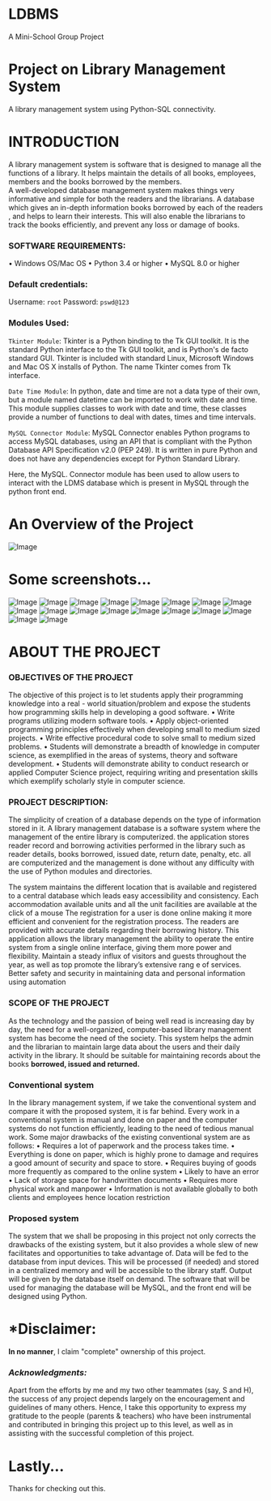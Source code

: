 # LDBMS
A Mini-School Group Project

# **Project on Library Management System**
A library management system using Python-SQL connectivity.

# **INTRODUCTION**
	
A library management system is software that is designed to manage all the functions of a library. It helps maintain the details of all books, employees, members and the books borrowed by the members.  
A well-developed database management system makes things very informative and simple for both the readers and the librarians.
A database which gives an in-depth information books borrowed by each of the readers , and helps to learn their interests. This will also enable the librarians to track the books efficiently, and prevent any loss or damage of books. 

### **SOFTWARE REQUIREMENTS:**

•	Windows OS/Mac OS
•	Python 3.4 or higher
•	MySQL 8.0 or higher

### Default credentials:
Username: `root`
Password: `pswd@123`


### **Modules Used:**

`Tkinter Module`: Tkinter is a Python binding to the Tk GUI toolkit. It is the standard Python interface to the Tk GUI toolkit, and is Python's de facto standard GUI. Tkinter is included with standard Linux, Microsoft Windows and Mac OS X installs of Python. The name Tkinter comes from Tk interface.

`Date Time Module`:  In python, date and time are not a data type of their own, but a module named datetime can be imported to work with date and time. This module supplies classes to work with date and time, these classes provide a number of functions to deal with dates, times and time intervals. 

`MySQL Connector Module`:  MySQL Connector enables Python programs to access MySQL databases, using an API that is compliant with the Python Database API Specification v2.0 (PEP 249). It is written in pure Python and does not have any dependencies except for Python Standard Library.

Here, the MySQL. Connector module has been used to allow users to interact with the LDMS database which is present in MySQL through the python front end. 

# **An Overview of the Project**

![Image](https://github.com/user-attachments/assets/b65db1cd-35d5-4a1c-8963-1058a3030095)

# Some screenshots...

![Image](https://github.com/flurry101/Library-DBMS/blob/main/Picture2.png)
![Image](https://github.com/flurry101/Library-DBMS/blob/main/Picture3.png)
![Image](https://github.com/flurry101/Library-DBMS/blob/main/Picture4.png)
![Image](https://github.com/flurry101/Library-DBMS/blob/main/Picture5.png)
![Image](https://github.com/flurry101/Library-DBMS/blob/main/Picture6.png)
![Image](https://github.com/flurry101/Library-DBMS/blob/main/Picture7.png)
![Image](https://github.com/flurry101/Library-DBMS/blob/main/Picture8.png)
![Image](https://github.com/flurry101/Library-DBMS/blob/main/Picture9.png)
![Image](https://github.com/flurry101/Library-DBMS/blob/main/Picture10.png)
![Image](https://github.com/flurry101/Library-DBMS/blob/main/Picture11.png)
![Image](https://github.com/flurry101/Library-DBMS/blob/main/Picture12.png)
![Image](https://github.com/flurry101/Library-DBMS/blob/main/Picture13.png)
![Image](https://github.com/flurry101/Library-DBMS/blob/main/Picture14.png)
![Image](https://github.com/flurry101/Library-DBMS/blob/main/Picture15.png)
![Image](https://github.com/flurry101/Library-DBMS/blob/main/Picture16.png)
![Image](https://github.com/flurry101/Library-DBMS/blob/main/Picture17.png)
![Image](https://github.com/flurry101/Library-DBMS/blob/main/Picture18.png)
![Image](https://github.com/flurry101/Library-DBMS/blob/main/Picture19.png)

# ABOUT THE PROJECT

### **OBJECTIVES OF THE PROJECT**

The objective of this project is to let students apply their programming knowledge into a real - world situation/problem and expose the students how programming skills help in developing a good software.
•	Write programs utilizing modern software tools.
•	Apply object-oriented programming principles effectively when developing small to medium sized projects.
•	Write effective procedural code to solve small to medium sized problems.
•	Students will demonstrate a breadth of knowledge in computer science, as exemplified in the areas of systems, theory and software development.
•	Students will demonstrate ability to conduct research or applied Computer Science project, requiring writing and presentation skills which exemplify scholarly style in computer science.

### **PROJECT DESCRIPTION:**

The simplicity of creation of a database depends on the type of information stored in it. A library management database is a software system where the management of the entire library is computerized. the application stores reader record and borrowing activities performed in the library such as reader details, books borrowed, issued date, return date, penalty, etc. all are computerized and the management is done without any difficulty with the use of Python modules and directories.

The system maintains the different location that is available and registered to a central database which leads easy accessibility and consistency.
Each accommodation available units and all the unit facilities are available at the click of a mouse
The registration for a user is done online making it more efficient and convenient for the registration process.
The readers are provided with accurate details regarding their borrowing history.
This application allows the library management the ability to operate the entire system from a single online interface, giving them more power and flexibility.
Maintain a steady influx of visitors and guests throughout the year, as well as top promote the library’s extensive rang e of services.
Better safety and security in maintaining data and personal information using automation

### **SCOPE OF THE PROJECT**

As the technology and the passion of being well read is increasing day by day, the need for a well-organized, computer-based library management system has become the need of the society. This system helps the admin and the librarian to maintain large data about the users and their daily activity in the library. It should be suitable for maintaining records about the books **borrowed, issued and returned.** 

### **Conventional system**

In the library management system, if we take the conventional system and compare it with the proposed system, it is far behind. Every work in a conventional system is manual and done on paper and the computer systems do not function efficiently, leading to the need of tedious manual work. 
Some major drawbacks of the existing conventional system are as follows:
•	Requires a lot of paperwork and the process takes time.
•	Everything is done on paper, which is highly prone to damage and requires a good amount of security and space to store.
•	Requires buying of goods more frequently as compared to the online system
•	Likely to have an error
•	Lack of storage space for handwritten documents
•	Requires more physical work and manpower
•	Information is not available globally to both clients and employees hence location restriction

### **Proposed system**

The system that we shall be proposing in this project not only corrects the drawbacks of the existing system, but it also provides a whole slew of new facilitates and opportunities to take advantage of. Data will be fed to the database from input devices. This will be processed (if needed) and stored in a centralized memory and will be accessible to the library staff. Output will be given by the database itself on demand. The software that will be used for managing the database will be MySQL, and the front end will be designed using Python. 


# *Disclaimer:
**In no manner**, I claim "complete" ownership of this project. 

### *Acknowledgments:*
Apart from the efforts by me and my two other teammates (say, S and H), the success of any project depends largely on the encouragement and guidelines of many others. 
Hence, I take this opportunity to express my gratitude to the people (parents & teachers) who have been instrumental and contributed in bringing this project up to this level, as well as in assisting with the successful completion of this project.


# Lastly...
Thanks for checking out this. 
